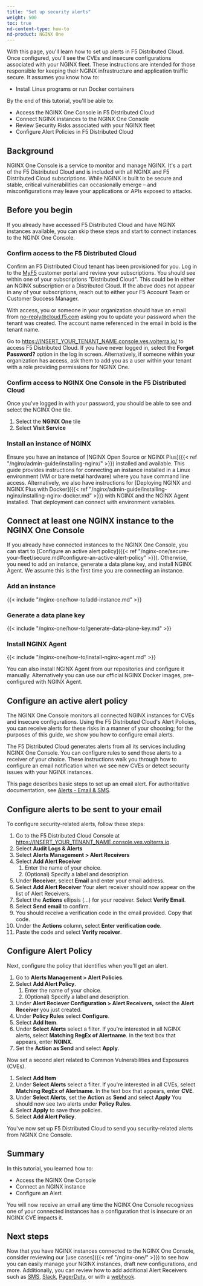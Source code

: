 ```yaml
---
title: "Set up security alerts"
weight: 500
toc: true
nd-content-type: how-to
nd-product: NGINX One
---
```


With this page, you'll learn how to set up alerts in F5 Distributed Cloud. Once configured, you'll see the CVEs and insecure configurations associated with your NGINX fleet. These instructions are intended for those responsible for keeping their NGINX infrastructure and application traffic secure. It assumes you know how to:

- Install Linux programs or run Docker containers

By the end of this tutorial, you'll be able to:

- Access the NGINX One Console in F5 Distributed Cloud
- Connect NGINX instances to the NGINX One Console
- Review Security Risks associated with your NGINX fleet
- Configure Alert Policies in F5 Distributed Cloud

## Background

NGINX One Console is a service to monitor and manage NGINX. It's a part of the F5 Distributed Cloud and is included with all NGINX and F5 Distributed Cloud subscriptions. While NGINX is built to be secure and stable, critical vulnerabilities can occasionally emerge – and misconfigurations may leave your applications or APIs exposed to attacks. 

## Before you begin

If you already have accessed F5 Distributed Cloud and have NGINX instances available, you can skip these steps and start to connect instances to the NGINX One Console.

### Confirm access to the F5 Distributed Cloud

Confirm an F5 Distributed Cloud tenant has been provisioned for you. Log in to the [MyF5](https://my.f5.com) customer portal and review your subscriptions. You should see within one of your subscriptions "Distributed Cloud". This could be in either an NGINX subscription or a Distributed Cloud. If the above does not appear in any of your subscriptions, reach out to either your F5 Account Team or Customer Success Manager.

With access, you or someone in your organization should have an email from no-reply@cloud.f5.com asking you to update your password when the tenant was created. The account name referenced in the email in bold is the tenant name.

Go to https://INSERT_YOUR_TENANT_NAME.console.ves.volterra.io/ to access F5 Distributed Cloud. If you have never logged in, select the **Forgot Password?** option in the log in screen. Alternatively, if someone within your organization has access, ask them to add you as a user within your tenant with a role providing permissions for NGINX One.

### Confirm access to NGINX One Console in the F5 Distributed Cloud

Once you've logged in with your password, you should be able to see and select the NGINX One tile. 

1. Select the **NGINX One** tile
1. Select **Visit Service**

### Install an instance of NGINX

Ensure you have an instance of [NGINX Open Source or NGINX Plus]({{< ref "/nginx/admin-guide/installing-nginx/" >}}) installed and available. This guide provides instructions for connecting an instance installed in a Linux environment (VM or bare metal hardware) where you have command line access.
Alternatively, we also have instructions for [Deploying NGINX and NGINX Plus with Docker]({{< ref "/nginx/admin-guide/installing-nginx/installing-nginx-docker.md" >}}) with NGINX and the NGINX Agent installed. That deployment can connect with environment variables.

## Connect at least one NGINX instance to the NGINX One Console

If you already have connected instances to the NGINX One Console, you can start to [Configure an active alert policy]({{< ref "/nginx-one/secure-your-fleet/secure.md#configure-an-active-alert-policy" >}}).
Otherwise, you need to add an instance, generate a data plane key, and install NGINX Agent. We assume this is the first time you are connecting an instance.

### Add an instance

{{< include "/nginx-one/how-to/add-instance.md" >}}

### Generate a data plane key

{{< include "/nginx-one/how-to/generate-data-plane-key.md" >}}

### Install NGINX Agent

{{< include "/nginx-one/how-to/install-nginx-agent.md" >}}

You can also install NGINX Agent from our repositories and configure it manually. Alternatively you can use our official NGINX Docker images, pre-configured with NGINX Agent.

## Configure an active alert policy

The NGINX One Console monitors all connected NGINX instances for CVEs and insecure configurations. Using the F5 Distributed Cloud's Alert Policies, you can receive alerts for these risks in a manner of your choosing; for the purposes of this guide, we show you how to configure email alerts.

The F5 Distributed Cloud generates alerts from all its services including NGINX One Console. You can configure rules to send those alerts to a receiver of your choice. These instructions walk you through how to configure an email notification when we see new CVEs or detect security issues with your NGINX instances.

This page describes basic steps to set up an email alert. For authoritative documentation, see
[Alerts - Email & SMS](https://docs.cloud.f5.com/docs-v2/shared-configuration/how-tos/alerting/alerts-email-sms).

## Configure alerts to be sent to your email

To configure security-related alerts, follow these steps:

1. Go to the F5 Distributed Cloud Console at https://INSERT_YOUR_TENANT_NAME.console.ves.volterra.io. 
1. Select **Audit Logs & Alerts**
1. Select **Alerts Management > Alert Receivers**
1. Select **Add Alert Receiver**
   1. Enter the name of your choice.
   1. (Optional) Specify a label and description.
1. Under **Receiver**, select **Email** and enter your email address.
1. Select **Add Alert Receiver**
   Your alert receiver should now appear on the list of Alert Receivers.
1. Select the **Actions** ellipsis (...) for your receiver. Select **Verify Email**.
1. Select **Send email** to confirm.
1. You should receive a verification code in the email provided. Copy that code.
1. Under the **Actions** column, select **Enter verification code**.
1. Paste the code and select **Verify receiver**.

## Configure Alert Policy

Next, configure the policy that identifies when you'll get an alert. 

1. Go to **Alerts Management > Alert Policies**.
1. Select **Add Alert Policy**.
   1. Enter the name of your choice.
   1. (Optional) Specify a label and description.
1. Under **Alert Reciever Configuration > Alert Receivers,** select the **Alert Receiver** you just created.
1. Under **Policy Rules** select **Configure**.
1. Select **Add Item**.
1. Under **Select Alerts** select a filter. If you're interested in all NGINX alerts, select **Matching RegEx of Alertname**. In the text box that appears, enter **NGINX**.
1. Set the **Action as Send** and select **Apply**.

Now set a second alert related to Common Vulnerabilities and Exposures (CVEs).

1. Select **Add Item**
1. Under **Select Alerts** select a filter. If you're interested in all CVEs, select **Matching RegEx of Alertname**. In the text box that appears, enter **CVE**.
1. Under **Select Alerts**, set the **Action** as **Send** and select **Apply**
   You should now see two alerts under **Policy Rules**.
1. Select **Apply** to save thse policies.
1. Select **Add Alert Policy**.

You've now set up F5 Distributed Cloud to send you security-related alerts from NGINX One Console.

## Summary

In this tutorial, you learned how to:

- Access the NGINX One Console
- Connect an NGINX instance
- Configure an Alert

You will now receive an email any time the NGINX One Console recognizes one of your connected instances has a configuration that is insecure or an NGINX CVE impacts it.

## Next steps

Now that you have NGINX instances connected to the NGINX One Console, consider reviewing our [use cases]({{< ref "/nginx-one/" >}}) to see how you can easily manage your NGINX instances, draft new configurations, and more.
Additionally, you can review how to add additional Alert Receivers such as [SMS](https://docs.cloud.f5.com/docs-v2/shared-configuration/how-tos/alerting/alerts-email-sms), [Slack](https://docs.cloud.f5.com/docs-v2/shared-configuration/how-tos/alerting/alerts-slack), [PagerDuty](https://docs.cloud.f5.com/docs-v2/shared-configuration/how-tos/alerting/alerts-pagerduty), or with a [webhook](https://docs.cloud.f5.com/docs-v2/shared-configuration/how-tos/alerting/alerts-webhook).
